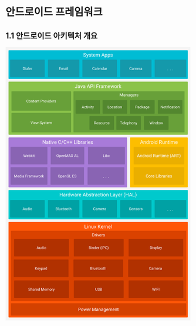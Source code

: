 # 안드로이드 프레임워크

## 1.1 안드로이드 아키텍처 개요
<img src="images/안드로이드 아키텍처.png" title="그림 1-1 안드로이드 아키텍처" alt="그림 1-1 안드로이드 아키텍처"></img>

